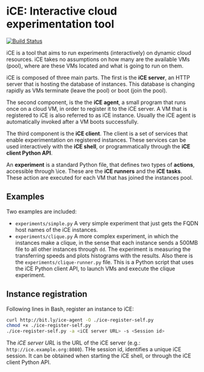 # iCE: Interactive cloud experimentation tool

[![Build Status](https://travis-ci.org/glestaris/iCE.svg?branch=wip-improve-coverage)](https://travis-ci.org/glestaris/iCE)

iCE is a tool that aims to run experiments (interactively) on dynamic cloud
resources. iCE takes no assumptions on how many are the available VMs (pool),
where are these VMs located and what is going to run on them.

iCE is composed of three main parts. The first is the **iCE server**,
an HTTP server that is hosting the database of instances. This database is
changing rapidly as VMs terminate (leave the pool) or boot (join the pool).

The second component, is the the **iCE agent**, a small program that
runs once on a cloud VM, in order to register it to the iCE server. A VM
that is registered to iCE is also referred to as iCE instance. Usually the
iCE agent is automatically invoked after a VM boots successfully.

The third component is the **iCE client**. The client is a set of
services that enable experimentation on registered instances. These services
can be used interactively with the **iCE shell**, or programmatically
through the **iCE client Python API**.

An **experiment** is a standard Python file, that defines two types of
**actions**, accessible through \ice. These are the **iCE runners**
and  the **iCE tasks**. These action are executed for each VM that has
joined the instances pool.

## Examples

Two examples are included:

* `experiments/simple.py` A very simple experiment that just gets the FQDN host
    names of the iCE instances.
* `experiments/clique.py` A more complex experiment, in which the instances
    make a clique, in the sense that each instance sends a 500MB file to all
    other instances through `dd`. The experiment is measuring the transferring
    speeds and plots histograms with the results. Also there is the
    `experiments/clique-runner.py` file. This is a Python script that uses the
    iCE Python client API, to launch VMs and execute the clique experiment.

## Instance registration

Following lines in Bash, register an instance to iCE:

```bash
curl http://bit.ly/ice-agent -O ./ice-register-self.py
chmod +x ./ice-register-self.py
./ice-register-self.py -a <iCE server URL> -s <Session id>
```

The *iCE server URL* is the URL of the iCE server (e.g.:
`http://ice.example.org:8080`). THe session id, identifies a unique iCE
session. It can be obtained when starting the iCE shell, or through the
iCE client Python API.
